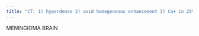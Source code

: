 ```yaml
---
title: "CT: 1) hyperdense 2) avid homogeneous enhancement 3) Ca+ in 25% 4) surrounding variable edema - more at convexities due to compressive ischemia &amp; venous stasis 5) hyperostosis, cortical thickening &amp; inner table invasion 6) MC locations: parasagittal, convexities, CPA, olfactory groove, planum sphenoidale, cavernous sinus 7) may encase arteries (e.g. ICA in cavernous sinus) 8) MC tumor post radiation- more aggressive MR: 1) Iso T1, Mild Bright T2 2) encase vessels 3) dural tail (differ from 5th or 8th CN Schwannoma) 4) sinus invasion/thrombosis (*, transverse) Angio: 1) supplied by ECA - mostly from middle meningeal 2) may need ICA, ECA &amp; vert injections depending on location 2) &quot;mother in law sign&quot; = early homogeneous enhancement w/ prolonged vascular stain  Sx: rare &lt; 20 unless NF, MC extra-axial tumor  HEMANGIOPERICYTOMA: 1) flow voids from vessels w/i tumor 2) no hyperostosis or Ca+ 3) more narrow dural attachement 4) more lobulated"
---
```

MENINGIOMA
BRAIN

